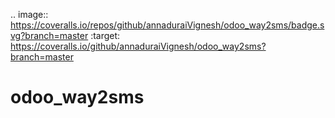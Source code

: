 .. image:: https://coveralls.io/repos/github/annaduraiVignesh/odoo_way2sms/badge.svg?branch=master
:target: https://coveralls.io/github/annaduraiVignesh/odoo_way2sms?branch=master


# odoo_way2sms
